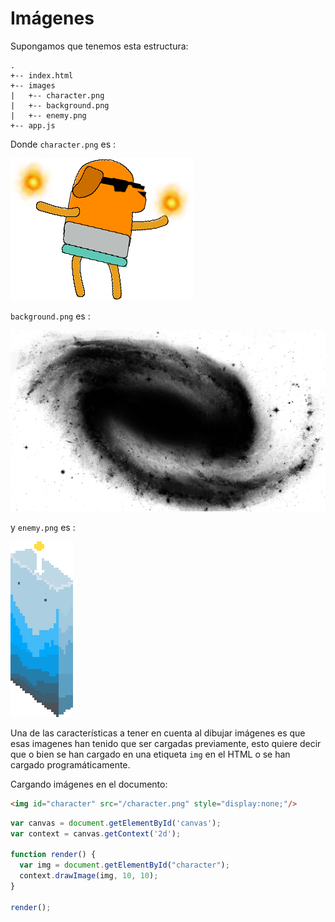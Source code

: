 # Imágenes

Supongamos que tenemos esta estructura:

```
.
+-- index.html
+-- images
|   +-- character.png
|   +-- background.png
|   +-- enemy.png
+-- app.js
```

Donde `character.png` es : 

![](https://github.com/rafinskipg/introductioncanvas/raw/master/img/teory/chapter_1/images/character.png)

`background.png` es : 

![](https://github.com/rafinskipg/introductioncanvas/raw/master/img/teory/chapter_1/images/background.png)

y `enemy.png` es :

![](https://github.com/rafinskipg/introductioncanvas/raw/master/img/teory/chapter_1/images/enemy.png)


Una de las características a tener en cuenta al dibujar imágenes es que esas imagenes han tenido que ser cargadas previamente, esto quiere decir que o bien se han cargado en una etiqueta `img` en el HTML o se han cargado programáticamente.

Cargando imágenes en el documento:

```html
<img id="character" src="/character.png" style="display:none;"/>
```


```javascript
var canvas = document.getElementById('canvas');
var context = canvas.getContext('2d');

function render() {
  var img = document.getElementById("character");
  context.drawImage(img, 10, 10);
}

render();
```

